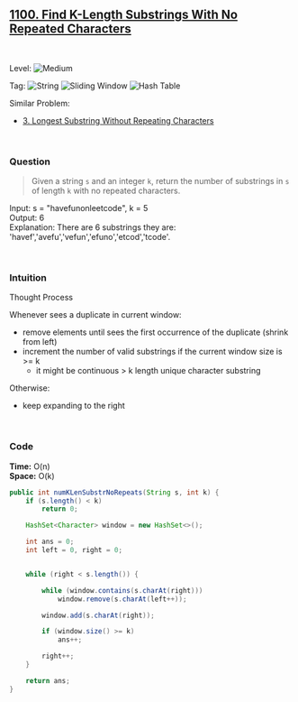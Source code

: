 ## [1100. Find K-Length Substrings With No Repeated Characters](https://leetcode.com/problems/find-k-length-substrings-with-no-repeated-characters/)

<br>

Level:
![Medium](https://img.shields.io/badge/-Medium-ff8000)

Tag:
![String](https://img.shields.io/badge/-String-4da6ff)
![Sliding Window](https://img.shields.io/badge/-Sliding_Window-9966ff)
![Hash Table](https://img.shields.io/badge/-Hash_Table-0073e6)

Similar Problem:

- [3. Longest Substring Without Repeating Characters](0003.md)

<br>

### Question

> Given a string `s` and an integer `k`, return the number of substrings in `s` of length `k` with no repeated characters.

Input: s = "havefunonleetcode", k = 5  
Output: 6  
Explanation: There are 6 substrings they are: 'havef','avefu','vefun','efuno','etcod','tcode'.

<br>

### Intuition

Thought Process

Whenever sees a duplicate in current window:

- remove elements until sees the first occurrence of the duplicate (shrink from left)
- increment the number of valid substrings if the current window size is >= k
  - it might be continuous > k length unique character substring

Otherwise:

- keep expanding to the right

<br>

### Code

**Time:** O(n)  
**Space:** O(k)

```java
public int numKLenSubstrNoRepeats(String s, int k) {
    if (s.length() < k)
        return 0;

    HashSet<Character> window = new HashSet<>();

    int ans = 0;
    int left = 0, right = 0;


    while (right < s.length()) {

        while (window.contains(s.charAt(right)))
            window.remove(s.charAt(left++));

        window.add(s.charAt(right));

        if (window.size() >= k)
            ans++;

        right++;
    }

    return ans;
}
```
